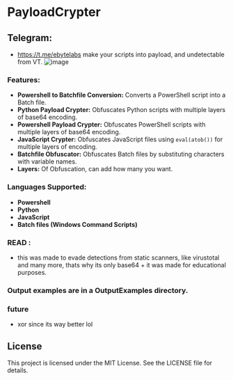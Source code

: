 # PayloadCrypter
## Telegram:
- https://t.me/ebytelabs
make your scripts into payload, and undetectable from VT.
![image](https://github.com/EvilBytecode/PayloadCrypter/assets/151552809/d8e47232-2673-4894-9cca-dcc74e907aa6)

### Features:
- **Powershell to Batchfile Conversion:** Converts a PowerShell script into a Batch file.
- **Python Payload Crypter:** Obfuscates Python scripts with multiple layers of base64 encoding.
- **Powershell Payload Crypter:** Obfuscates PowerShell scripts with multiple layers of base64 encoding.
- **JavaScript Crypter:** Obfuscates JavaScript files using `eval(atob())` for multiple layers of encoding.
- **Batchfile Obfuscator:** Obfuscates Batch files by substituting characters with variable names.
- **Layers:** Of Obfuscation, can add how many you want.

### Languages Supported:
- **Powershell**
- **Python**
- **JavaScript**
- **Batch files (Windows Command Scripts)**

### READ :
- this was made to evade detections from static scanners, like virustotal and many more, thats why its only base64 + it was made for educational purposes.

### Output examples are in a OutputExamples directory.

### future
- xor since its way better lol


## License
This project is licensed under the MIT License. See the LICENSE file for details.
